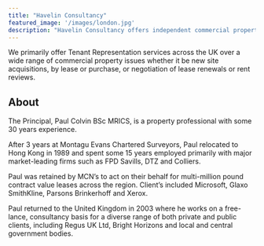 ```yaml
---
title: "Havelin Consultancy"
featured_image: '/images/london.jpg'
description: "Havelin Consultancy offers independent commercial property solutions and advice in a cost-effective and time-efficient manner."
---
```


We primarily offer Tenant Representation services across the UK over a wide range of commercial property issues whether it be new site acquisitions, by lease or purchase, or negotiation of lease renewals or rent reviews.

## About

The Principal, Paul Colvin BSc MRICS, is a property professional with some 30 years experience.

After 3 years at Montagu Evans Chartered Surveyors, Paul relocated to Hong Kong in 1989 and spent some 15 years employed primarily with major market-leading firms such as FPD Savills, DTZ and Colliers.

Paul was retained by MCN’s to act on their behalf for multi-million pound contract value leases across the region. Client’s included Microsoft, Glaxo SmithKline, Parsons Brinkerhoff and Xerox.

Paul returned to the United Kingdom in 2003 where he works on a free-lance, consultancy basis for a diverse range of both private and public clients, including Regus UK Ltd, Bright Horizons and local and central government bodies.